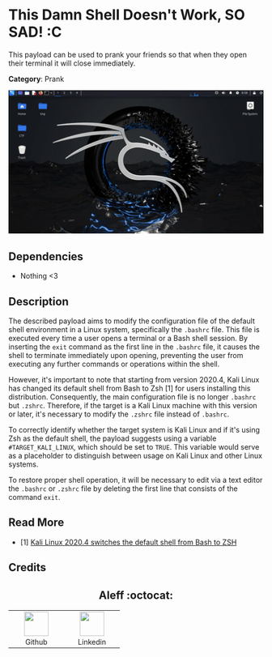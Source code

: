 # This Damn Shell Doesn't Work, SO SAD! :C

This payload can be used to prank your friends so that when they open their terminal it will close immediately.

**Category**: Prank

![](1.gif)

## Dependencies

* Nothing <3

## Description

The described payload aims to modify the configuration file of the default shell environment in a Linux system, specifically the `.bashrc` file. This file is executed every time a user opens a terminal or a Bash shell session. By inserting the `exit` command as the first line in the `.bashrc` file, it causes the shell to terminate immediately upon opening, preventing the user from executing any further commands or operations within the shell.

However, it's important to note that starting from version 2020.4, Kali Linux has changed its default shell from Bash to Zsh \[1] for users installing this distribution. Consequently, the main configuration file is no longer `.bashrc` but `.zshrc`. Therefore, if the target is a Kali Linux machine with this version or later, it's necessary to modify the `.zshrc` file instead of `.bashrc`.

To correctly identify whether the target system is Kali Linux and if it's using Zsh as the default shell, the payload suggests using a variable `#TARGET_KALI_LINUX`, which should be set to `TRUE`. This variable would serve as a placeholder to distinguish between usage on Kali Linux and other Linux systems.

To restore proper shell operation, it will be necessary to edit via a text editor the `.bashrc` or `.zshrc` file by deleting the first line that consists of the command `exit`.

## Read More

- \[1] [Kali Linux 2020.4 switches the default shell from Bash to ZSH
](https://www.bleepingcomputer.com/news/linux/kali-linux-20204-switches-the-default-shell-from-bash-to-zsh/)

## Credits

<h2 align="center"> Aleff :octocat: </h2>
<div align=center>
<table>
  <tr>
    <td align="center" width="96">
      <a href="https://github.com/aleff-github">
        <img src=https://github.com/aleff-github/aleff-github/blob/main/img/github.png?raw=true width="48" height="48" />
      </a>
      <br>Github
    </td>
    <td align="center" width="96">
      <a href="https://www.linkedin.com/in/alessandro-greco-aka-aleff/">
        <img src=https://github.com/aleff-github/aleff-github/blob/main/img/linkedin.png?raw=true width="48" height="48" />
      </a>
      <br>Linkedin
    </td>
  </tr>
</table>
</div>